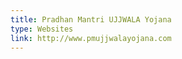 ```yaml
---
title: Pradhan Mantri UJJWALA Yojana
type: Websites
link: http://www.pmujjwalayojana.com
---
```



